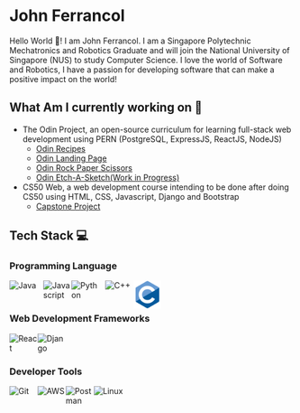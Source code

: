 # John Ferrancol 

Hello World 👋! I am John Ferrancol. I am a Singapore Polytechnic Mechatronics and Robotics Graduate and will join the National University of Singapore (NUS) to study Computer Science.
I love the world of Software and Robotics, I have a passion for developing software that can make a positive impact on the world! 

## What Am I currently working on 📃
- The Odin Project, an open-source curriculum for learning full-stack web development using PERN (PostgreSQL, ExpressJS, ReactJS, NodeJS)
  - [Odin Recipes](https://github.com/JohnFerrancol/odin-recipes)
  - [Odin Landing Page](https://github.com/JohnFerrancol/odin-landing-page)
  - [Odin Rock Paper Scissors](https://github.com/JohnFerrancol/odin-rock-paper-scissors)
  - [Odin Etch-A-Sketch(Work in Progress)](https://github.com/JohnFerrancol/odin-etch-a-sketch)
- CS50 Web, a web development course intending to be done after doing CS50 using HTML, CSS, Javascript, Django and Bootstrap
  - [Capstone Project]()

## Tech Stack 💻
<h3 align="left">Programming Language</h3>
<img align="left" alt="Java" width="50px" style="padding-right:10px;" src="https://cdn.jsdelivr.net/gh/devicons/devicon/icons/java/java-original.svg"/>
<img  align="left" alt="Javascript" width="50px" src="https://cdn.jsdelivr.net/gh/devicons/devicon@latest/icons/javascript/javascript-original.svg" />   
<img align="left" alt="Python" width="50px" style="padding-right:10px;" src="https://cdn.jsdelivr.net/gh/devicons/devicon/icons/python/python-plain.svg" />
<img align="left" alt="C++" width="50px" src="https://cdn.jsdelivr.net/gh/devicons/devicon@latest/icons/cplusplus/cplusplus-original.svg" />
<img align="left" alt="C" width="50px" style="padding-right:10px;" src="https://raw.githubusercontent.com/devicons/devicon/master/icons/c/c-original.svg" />
<br/><br/>
<h3 align="left">Web Development Frameworks</h3>
<img align="left" alt="React" width="50px" src="https://cdn.jsdelivr.net/gh/devicons/devicon@latest/icons/react/react-original.svg" />
<img align="left" alt="Django" width="50px" src="https://cdn.jsdelivr.net/gh/devicons/devicon@latest/icons/django/django-plain.svg" />
<br/><br/>
<h3 align="left">Developer Tools</h3>
<img align="left" alt="Git" width="50px" src="https://cdn.jsdelivr.net/gh/devicons/devicon@latest/icons/git/git-original.svg" />
<img align="left" alt="AWS" width="50px" src="https://cdn.jsdelivr.net/gh/devicons/devicon@latest/icons/amazonwebservices/amazonwebservices-plain-wordmark.svg" />
<img align="left" alt="Postman" width="50px" src="https://cdn.jsdelivr.net/gh/devicons/devicon@latest/icons/postman/postman-plain.svg" />
<img align="left" alt="Linux" src="https://cdn.jsdelivr.net/gh/devicons/devicon@latest/icons/linux/linux-original.svg" />
          
          

          

<br />
   



<!--
**JohnFerrancol/JohnFerrancol** is a ✨ _special_ ✨ repository because its `README.md` (this file) appears on your GitHub profile.

Here are some ideas to get you started:

- 🔭 I’m currently working on ...
- 🌱 I’m currently learning ...
- 👯 I’m looking to collaborate on ...
- 🤔 I’m looking for help with ...
- 💬 Ask me about ...
- 📫 How to reach me: ...
- 😄 Pronouns: ...
- ⚡ Fun fact: ...
[[![Anurag's GitHub stats](https://github-readme-stats.vercel.app/api?username=JohnFerrancol)](https://github.com/JohnFerrancol/github-readme-stats)
-->
